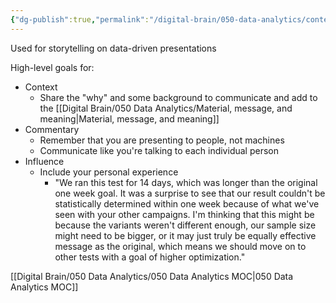 ```yaml
---
{"dg-publish":true,"permalink":"/digital-brain/050-data-analytics/context-commentary-and-influence/"}
---
```


Used for storytelling on data-driven presentations

High-level goals for:
- Context
	- Share the "why" and some background to communicate and add to the [[Digital Brain/050 Data Analytics/Material, message, and meaning\|Material, message, and meaning]]
- Commentary
	- Remember that you are presenting to people, not machines
	- Communicate like you're talking to each individual person
- Influence
	- Include your personal experience
		- "We ran this test for 14 days, which was longer than the original one week goal. It was a surprise to see that our result couldn't be statistically determined within one week because of what we've seen with your other campaigns. I'm thinking that this might be because the variants weren't different enough, our sample size might need to be bigger, or it may just truly be equally effective message as the original, which means we should move on to other tests with a goal of higher optimization."

[[Digital Brain/050 Data Analytics/050 Data Analytics MOC\|050 Data Analytics MOC]]